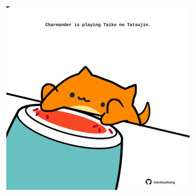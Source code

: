 <!-- built at 09/01/2023, 08:00:44 UTC -->
<p align="center">
  <img width="500" height="500" src="./ReadmeImage.svg">
</p>
